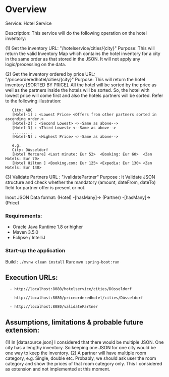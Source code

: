    
# Overview

Service: Hotel Service

Description: This service will do the following operation on the hotel inventory:

(1) Get the inventory 
    URL: "/hotelservice/cities/{city}"
    Purpose: This will return the valid Inventory Map which contains the hotel inventory for a
             city in the same order as that stored in the JSON. It will not apply any logic/processing on the data.

(2) Get the inventory ordered by price
    URL: "/priceorderedhotel/cities/{city}"
    Purpose: This will return the hotel inventory [SORTED BY PRICE]. All the hotel will be sorted by the price 
    as well as the partners inside the hotels will be sorted. So, the hotel with lowest price will come first and 
    also the hotels partners will be sorted. Refer to the following illustration:
    
       City: ABC
       [Hotel-1] : <Lowest Price> <Offers from other partners sorted in ascending order.>
       [Hotel-2] : <Second Lowest> <--Same as above-->
       [Hotel-3] : <Third Lowest> <--Same as above-->
       .........
       [Hotel-N] : <Highest Price> <--Same as above-->
    
       e.g.
       City: Düsseldorf
       [Hotel Mercure] <Last minute: Eur 52>  <Booking: Eur 60>  <Zen Hotels: Eur 70>
       [Hotel Hilton ] <Booking.com: Eur 125> <Expedia: Eur 130> <Zen Hotels: Eur 140>
    

(3) Validate Partners
    URL : "/validatePartner"
    Purpose : It Validate JSON structure and check whether the mandatory (amount, dateFrom, dateTo) field for partner 
    offer is present or not.

Inout JSON Data format: (Hotel) -[hasMany]-> (Partner) -[hasMany]-> (Price)

### Requirements:

* Oracle Java Runtime 1.8 or higher
* Maven 3.5.0
* Eclipse / IntelliJ

### Start-up the application

Build : ``./mvnw clean install``
Run: ``mvn spring-boot:run``

## Execution URLs:

      - http://localhost:8080/hotelservice/cities/Düsseldorf

      - http://localhost:8080/priceorderedhotel/cities/Düsseldorf 

      - http://localhost:8080/validatePartner

## Assumptions, limitations & probable future extension:
(1) In [datasource.json] I considered that there would be multiple JSON. One city has a lengthy inventory.
    So keeping one JSON for one city would be one way to keep the inventory.
(2) A partner will have multiple room category, e.g. Single, double etc. Probably, we should ask user the room category and show 
    the prices of that room category only. This I considered as extension and not implemented at this moment.
      
    
